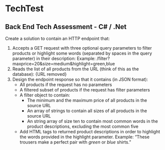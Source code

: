 # TechTest

## Back End Tech Assessment - C# / .Net

Create a solution to contain an HTTP endpoint that:
1. Accepts a GET request with three optional query parameters to filter products or
highlight some words (separated by spaces in the query parameter) in their description:
Example: /filter?maxprice=20&size=medium&highlight=green,blue
2. Reads the list of all products from the URL (think of this as the database): {URL removed}
3. Design the endpoint response so that it contains (in JSON format):
   - All products if the request has no parameters
   - A filtered subset of products if the request has filter parameters
   - A filter object to contain:
     - The minimum and the maximum price of all products in the source URL
     - An array of strings to contain all sizes of all products in the source URL
     - An string array of size ten to contain most common words in the product descriptions, excluding the most common five
   - Add HTML tags to returned product descriptions in order to highlight the words provided in the highlight parameter. Example: “These trousers make a perfect pair with <em>green</em> or <em>blue</em> shirts.”
